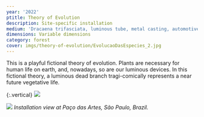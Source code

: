 ```yaml
---
year: '2022'
ptitle: Theory of Evolution
description: Site-specific installation
medium: 'Dracaena trifasciata, luminous tube, metal casting, automotive paint and earth'
dimensions: Variable dimensions
category: forest
cover: imgs/theory-of-evolution/EvolucaoDasEspecies_2.jpg
---
```

This is a playful fictional theory of evolution. Plants are necessary for human life on earth, and, nowadays, so are our luminous devices. In this fictional theory, a luminous dead branch tragi-comically represents a near future vegetative life.

{:.vertical}
![]({{site.baseurl}}/imgs/theory-of-evolution/EvolucaoDasEspecies_1.jpg)

![]({{site.baseurl}}/imgs/theory-of-evolution/EvolucaoDasEspecies_3.jpg)
_Installation view at Paço das Artes, São Paulo, Brazil._
